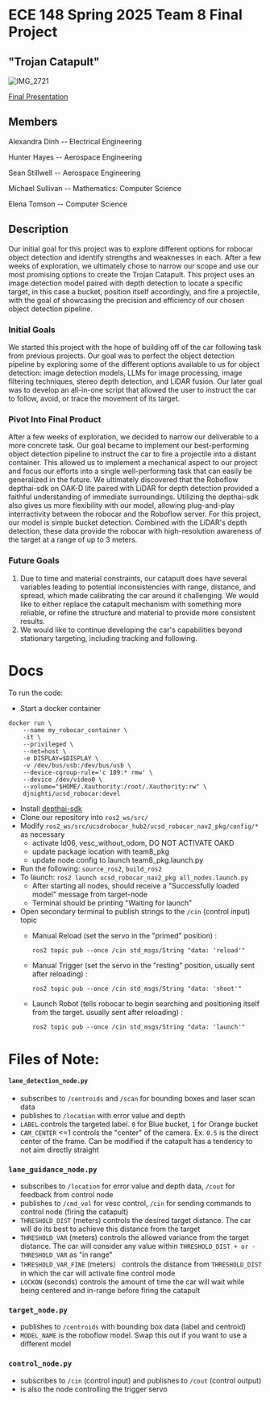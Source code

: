 # ECE 148 Spring 2025 Team 8 Final Project
## "Trojan Catapult"
![IMG_2721](https://github.com/user-attachments/assets/faab87ed-7164-49da-8889-461ea085e3fc)

[Final Presentation](https://docs.google.com/presentation/d/1iMlgrbB5Llozv7VuEhipj4CFqbd2fXouDEKI_ULL91k/edit?usp=sharing)

## Members
Alexandra Dinh -- Electrical Engineering

Hunter Hayes -- Aerospace Engineering

Sean Stillwell -- Aerospace Engineering

Michael Sullivan -- Mathematics: Computer Science

Elena Tomson -- Computer Science

## Description

Our initial goal for this project was to explore different options for robocar object detection and identify strengths and weaknesses in each. After a few weeks of exploration, we ultimately chose to narrow our scope and use our most promising options to create the Trojan Catapult. This project uses an image detection model paired with depth detection to locate a specific target, in this case a bucket, position itself accordingly, and fire a projectile, with the goal of showcasing the precision and efficiency of our chosen object detection pipeline.

### Initial Goals
We started this project with the hope of building off of the car following task from previous projects. Our goal was to perfect the object detection pipeline by exploring some of the different options available to us for object detection: image detection models, LLMs for image processing, image filtering techniques, stereo depth detection, and LiDAR fusion. Our later goal was to develop an all-in-one script that allowed the user to instruct the car to follow, avoid, or trace the movement of its target.

### Pivot Into Final Product
After a few weeks of exploration, we decided to narrow our deliverable to a more concrete task. Our goal became to implement our best-performing object detection pipeline to instruct the car to fire a projectile into a distant container. This allowed us to implement a mechanical aspect to our project and focus our efforts into a single well-performing task that can easily be generalized in the future. We ultimately discovered that the Roboflow depthai-sdk on OAK-D lite paired with LiDAR for depth detection provided a faithful understanding of immediate surroundings. Utilizing the depthai-sdk also gives us more flexibility with our model, allowing plug-and-play interractivity between the robocar and the Roboflow server. For this project, our model is simple bucket detection. Combined with the LiDAR's depth detection, these data provide the robocar with high-resolution awareness of the target at a range of up to 3 meters.

### Future Goals
1. Due to time and material constraints, our catapult does have several variables leading to potential inconsistencies with range, distance, and spread, which made calibrating the car around it challenging. We would like to either replace the catapult mechanism with something more reliable, or refine the structure and material to provide more consistent results.
2. We would like to continue developing the car's capabilities beyond stationary targeting, including tracking and following.

# Docs
To run the code:
- Start a docker container
```
docker run \
    --name my_robocar_container \
    -it \
    --privileged \
    --net=host \
    -e DISPLAY=$DISPLAY \
    -v /dev/bus/usb:/dev/bus/usb \
    --device-cgroup-rule='c 189:* rmw' \
    --device /dev/video0 \
    --volume="$HOME/.Xauthority:/root/.Xauthority:rw" \
    djnighti/ucsd_robocar:devel
```
- Install [depthai-sdk](https://github.com/luxonis/depthai/tree/main)
- Clone our repository into `ros2_ws/src/`
- Modify `ros2_ws/src/ucsdrobocar_hub2/ucsd_robocar_nav2_pkg/config/*` as necessary
   - activate ld06, vesc_without_odom, DO NOT ACTIVATE OAKD
   - update package location with team8_pkg
   - update node config to launch team8_pkg.launch.py
- Run the following: `source_ros2`, `build_ros2`
- To launch: `ros2 launch ucsd_robocar_nav2_pkg all_nodes.launch.py`
  - After starting all nodes, should receive a "Successfully loaded model" message from target-node
  - Terminal should be printing "Waiting for launch"
- Open secondary terminal to publish strings to the `/cin` (control input) topic
  - Manual Reload (set the servo in the "primed" position) :
    
    `ros2 topic pub --once /cin std_msgs/String "data: 'reload'"`
  - Manual Trigger (set the servo in the "resting" position, usually sent after reloading) :
    
    `ros2 topic pub --once /cin std_msgs/String "data: 'shoot'"`
  - Launch Robot (tells robocar to begin searching and positioning itself from the target. usually sent after reloading) :

    `ros2 topic pub --once /cin std_msgs/String "data: 'launch'"`

# Files of Note: 
#### `lane_detection_node.py`
- subscribes to `/centroids` and `/scan` for bounding boxes and laser scan data
- publishes to `/location` with error value and depth
- `LABEL` controls the targeted label. `0` for Blue bucket, `1` for Orange bucket
- `CAM_CENTER` <=1 controls the "center" of the camera. Ex. `0.5` is the direct center of the frame. Can be modified if the catapult has a tendency to not aim directly straight

### `lane_guidance_node.py`
- subscribes to `/location` for error value and depth data, `/cout` for feedback from control node
- publishes to `/cmd_vel` for vesc control, `/cin` for sending commands to control node (firing the catapult)
- `THRESHOLD_DIST` (meters) controls the desired target distance. The car will do its best to achieve this distance from the target
- `THRESHOLD_VAR` (meters) controls the allowed variance from the target distance. The car will consider any value within `THRESHOLD_DIST + or - THRESHOLD_VAR` as "in range"
- `THRESHOLD_VAR_FINE` (meters） controls the distance from `THRESHOLD_DIST` in which the car will activate fine control mode
- `LOCKON` (seconds) controls the amount of time the car will wait while being centered and in-range before firing the catapult

### `target_node.py`
- publishes to `/centroids` with bounding box data (label and centroid)
- `MODEL_NAME` is the roboflow model. Swap this out if you want to use a different model

### `control_node.py`
- subscribes to `/cin` (control input) and publishes to `/cout` (control output)
- is also the node controlling the trigger servo

